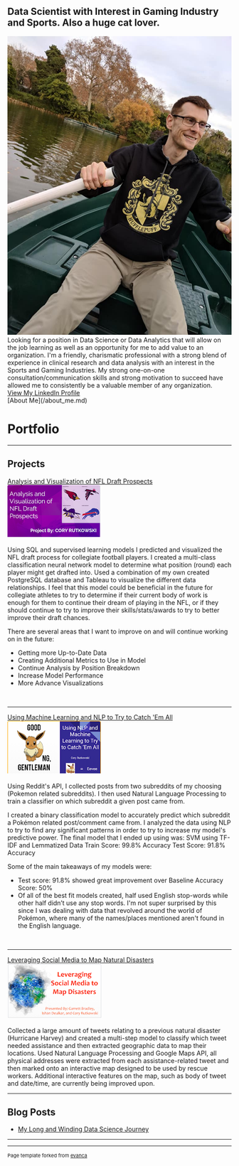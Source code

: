 ## Data Scientist with Interest in Gaming Industry and Sports. Also a huge cat lover.
  <img src="images/profile.jpg"/>
  <br>Looking for a position in Data Science or Data Analytics that will allow on the job learning 
  as well as an opportunity for me to add value to an organization. I'm a friendly, charismatic professional 
  with a strong blend of experience in clinical research and data analysis with an interest in the Sports and Gaming Industries. 
  My strong one-on-one consultation/communication skills and strong motivation to succeed have allowed me to consistently be a 
  valuable member of any organization.<br>
  <a href="https://www.linkedin.com/in/coryrutkowski/">View My LinkedIn Profile</a> 
  <br>
  [About Me](/about_me.md)
  <br>


# Portfolio

---

## Projects

[Analysis and Visualization of NFL Draft Prospects](/project1_page.md)
<br>
<img src="images/project1_thumbnail.png?raw=true"/>
<br>
<br>
Using SQL and supervised learning models I predicted and visualized the NFL draft process for collegiate football players. I created a multi-class classification neural network model to determine what position (round) each player might get drafted into.
Used a combination of my own created PostgreSQL database and Tableau to visualize the different data relationships.
I feel that this model could be beneficial in the future for collegiate athletes to try to determine if their current body of work is enough for them to continue their dream of playing in the NFL, or if they should continue to try to improve their skills/stats/awards to try to better improve their draft chances.

There are several areas that I want to improve on and will continue working on in the future:
- Getting more Up-to-Date Data
- Creating Additional Metrics to Use in Model
- Continue Analysis by Position Breakdown
- Increase Model Performance
- More Advance Visualizations
<br>

---
[Using Machine Learning and NLP to Try to Catch 'Em All](/project2_page.md)
<br>
<img src="images/project3_thumbnail.png?raw=true"/>
<br>
<br>
Using Reddit's API, I collected posts from two subreddits of my choosing (Pokemon related subreddits). I then used Natural Language Processing to train a classifier on which subreddit a given post came from.

I created a binary classification model to accurately predict which subreddit a Pokémon related post/comment came from. I analyzed the data using NLP to try to find any significant patterns in order to try to increase my model's predictive power.
The final model that I ended up using was: SVM using TF-IDF and Lemmatized Data Train Score: 99.8% Accuracy Test Score: 91.8% Accuracy

Some of the main takeaways of my models were:
- Test score: 91.8% showed great improvement over Baseline Accuracy Score: 50%
- Of all of the best fit models created, half used English stop-words while other half didn’t use any stop words. I'm not super surprised by this since I was dealing with data that revolved around the world of Pokémon, where many of the names/places mentioned aren't found in the English language.
<br>

---
[Leveraging Social Media to Map Natural Disasters](/project3_page.md)
<br>
<img src="images/project2_thumbnail.png?raw=true"/>
<br>
<br>
Collected a large amount of tweets relating to a previous natural disaster (Hurricane Harvey) and created a multi-step model to classify which tweet needed assistance and then extracted geographic data to map their locations.
Used Natural Language Processing and Google Maps API, all physical addresses were extracted from each assistance-related tweet and then marked onto an interactive map designed to be used by rescue workers.
Additional interactive features on the map, such as body of tweet and date/time, are currently being improved upon.
<br>

---

## Blog Posts

- [My Long and Winding Data Science Journey](https://medium.com/@cory.rutkowski/my-long-and-winding-data-science-journey-701921ad6c0d)
---




---
<p style="font-size:11px">Page template forked from <a href="https://github.com/evanca/quick-portfolio">evanca</a></p>
<!-- Remove above link if you don't want to attibute -->
